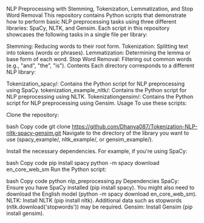 NLP Preprocessing with Stemming, Tokenization, Lemmatization, and Stop Word Removal
This repository contains Python scripts that demonstrate how to perform basic NLP preprocessing tasks using three different libraries: SpaCy, NLTK, and Gensim. Each script in this repository showcases the following tasks in a single file per library:

Stemming: Reducing words to their root form.
Tokenization: Splitting text into tokens (words or phrases).
Lemmatization: Determining the lemma or base form of each word.
Stop Word Removal: Filtering out common words (e.g., "and", "the", "is").
Contents
Each directory corresponds to a different NLP library:

Tokenization_spacy/: Contains the Python script for NLP preprocessing using SpaCy.
tokenization_example_nltk/: Contains the Python script for NLP preprocessing using NLTK.
Tokenizationgensim/: Contains the Python script for NLP preprocessing using Gensim.
Usage
To use these scripts:

Clone the repository:

bash
Copy code
git clone https://github.com/Dhanya087/Tokenization-NLP-nltk-spacy-gensim.git
Navigate to the directory of the library you want to use (spacy_example/, nltk_example/, or gensim_example/).

Install the necessary dependencies. For example, if you're using SpaCy:

bash
Copy code
pip install spacy
python -m spacy download en_core_web_sm
Run the Python script:

bash
Copy code
python nlp_preprocessing.py
Dependencies
SpaCy: Ensure you have SpaCy installed (pip install spacy). You might also need to download the English model (python -m spacy download en_core_web_sm).
NLTK: Install NLTK (pip install nltk). Additional data such as stopwords (nltk.download('stopwords')) may be required.
Gensim: Install Gensim (pip install gensim).
